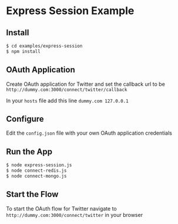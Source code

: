 
# Express Session Example


## Install

```bash
$ cd examples/express-session
$ npm install
```

## OAuth Application

Create OAuth application for Twitter and set the callback url to be `http://dummy.com:3000/connect/twitter/callback`

In your `hosts` file add this line `dummy.com 127.0.0.1`


## Configure

Edit the `config.json` file with your own OAuth application credentials


## Run the App

```bash
$ node express-session.js
$ node connect-redis.js
$ node connect-mongo.js
```

## Start the Flow

To start the OAuth flow for Twitter navigate to `http://dummy.com:3000/connect/twitter` in your browser
